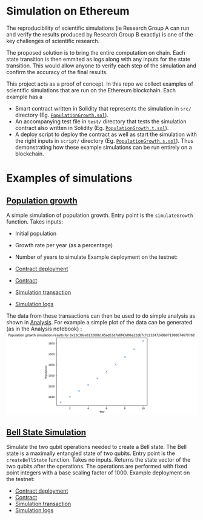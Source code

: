 # Simulation on Ethereum

The reproducibility of scientific simulations (ie Research Group A can run and verify the results produced by Research Group B exactly) is one of the key challenges of scientific research.

The proposed solution is to bring the entire computation on chain.
Each state transition is then emmited as logs along with any inputs for the state transition.
This would allow anyone to verify each step of the simulation and confirm the accuracy of the final results.

This project acts as a proof of concept.
In this repo we collect examples of scientific simulations that are run on the Ethereum blockchain.
Each example has a

- Smart contract written in Solidity that represents the simulation in `src/` directory (Eg. [`PopulationGrowth.sol`](src/PopulationGrowth.sol)).
- An accompanying test file in `test/` directory that tests the simulation contract also written in Solidity (Eg. [`PopulationGrowth.t.sol`](test/PopulationGrowth.t.sol)).
- A deploy script to deploy the contract as well as start the simulation with the right inputs in `script/` directory (Eg. [`PopulationGrowth.s.sol`](script/PopulationGrowth.s.sol)).
Thus demonstrating how these example simulations can be run entirely on a blockchain.

# Examples of simulations

## [Population growth](src/PopulationGrowth.sol)

A simple simulation of population growth.
Entry point is the `simulateGrowth` function.
Takes inputs:

- Initial population
- Growth rate per year (as a percentage)
- Number of years to simulate
Example deployment on the testnet:

- [Contract deployment](https://sepolia.etherscan.io/tx/0x593b84e8b4a99b51bd28afd15cf7683d3a9f0199032c021d59d3a2237f6c3a81)
- [Contract](https://sepolia.etherscan.io/address/0x57a18da55088581055defa7cb584b55dd7d33b66)
- [Simulation transaction](https://sepolia.etherscan.io/tx/0x23c38ce613260b145ad53d7a6f43d96a22db7c7c23247249b071988074679768)
- [Simulation logs](https://sepolia.etherscan.io/tx/0x23c38ce613260b145ad53d7a6f43d96a22db7c7c23247249b071988074679768#eventlog)

The data from these transactions can then be used to do simple analysis as shown in [Analysis](Analysis/Analysis.ipynb).
For example a simple plot of the data can be generated (as in the Analysis notebook) :
![Population growth plot](Analysis/population_growth_output.png)

## [Bell State Simulation](src/QuantumEntanglement.sol)

Simulate the two qubit operations needed to create a Bell state.
The Bell state is a maximally entangled state of two qubits.
Entry point is the `createBellState` function.
Takes no inputs.
Returns the state vector of the two qubits after the operations. The operations are performed with fixed point integers with a base scaling factor of 1000.
Example deployment on the testnet:

- [Contract deployment](https://sepolia.etherscan.io/tx/0x5931d9e5c3fcd19ead83f003a59f10e1a1dd6471ce4bc334ee750d0787d4fd90)
- [Contract](https://sepolia.etherscan.io/address/0x33049afb04dd18059a7fa031a0d90247079f4735)
- [Simulation transaction](https://sepolia.etherscan.io/tx/0x4f88a06fe28f80f3b5343fc335b0a10f51def1cbc9ecc4b6830ed8245fdabe72)
- [Simulation logs](https://sepolia.etherscan.io/tx/0x4f88a06fe28f80f3b5343fc335b0a10f51def1cbc9ecc4b6830ed8245fdabe72#eventlog)

